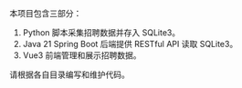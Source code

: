 <!-- Use this file to provide workspace-specific custom instructions to Copilot. For more details, visit https://code.visualstudio.com/docs/copilot/copilot-customization#_use-a-githubcopilotinstructionsmd-file -->

本项目包含三部分：
1. Python 脚本采集招聘数据并存入 SQLite3。
2. Java 21 Spring Boot 后端提供 RESTful API 读取 SQLite3。
3. Vue3 前端管理和展示招聘数据。

请根据各自目录编写和维护代码。
